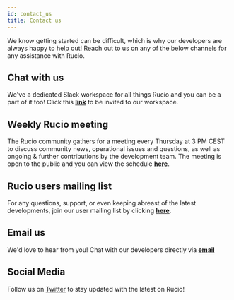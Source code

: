 ```yaml
---
id: contact_us
title: Contact us
---
```


We know getting started can be difficult, which is why
our developers are always happy to help out! Reach out
to us on any of the below channels for any assistance
with Rucio.

## Chat with us

We've a dedicated Slack workspace for all things Rucio and you can be a part of
it too! Click this
[__link__](https://join.slack.com/t/rucio/shared_invite/zt-3varwqhd-h68jB3uY7A6OBeFmQv3TOg)
to be invited to our workspace.

## Weekly Rucio meeting

The Rucio community gathers for a meeting every Thursday at 3 PM CEST to discuss 
community news, operational issues and questions, as well as ongoing & further
contributions by the development team. The meeting is open to the public
and you can view the schedule [__here__](https://indico.cern.ch/category/10588/).

## Rucio users mailing list

For any questions, support, or even keeping abreast of
the latest developments, join our user mailing list by
clicking [__here__](https://groups.google.com/forum/#!forum/rucio-users).

## Email us

We'd love to hear from you! Chat with our developers
directly via [__email__](mailto:rucio-dev@cern.ch)

## Social Media

Follow us on [Twitter](https://twitter.com/RucioData) to stay updated
with the latest on Rucio!
